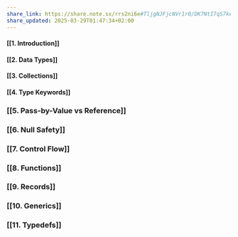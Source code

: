 ```yaml
---
share_link: https://share.note.sx/rrs2ni6e#TljgNJFjcNVr1r0/DK7NtI7qS7kerKDQUNE4dI/eYJo
share_updated: 2025-03-29T01:47:34+02:00
---
```

#### [[1. Introduction]]
#### [[2. Data Types]]
#### [[3. Collections]]
#### [[4. Type Keywords]]
### [[5. Pass-by-Value vs Reference]]
### [[6. Null Safety]]
### [[7. Control Flow]]
### [[8. Functions]]
### [[9. Records]]
### [[10. Generics]]
### [[11. Typedefs]]


 






